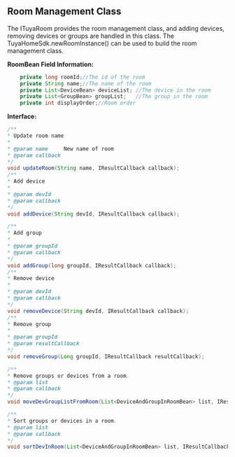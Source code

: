 ## Room Management Class

The ITuyaRoom provides the room management class, and adding devices, removing devices or groups are handled in this class. The TuyaHomeSdk.newRoomInstance() can be used to build the room management class. 

**RoomBean Field Information:**
```java
    private long roomId;//The id of the room
    private String name;//The name of the room
    private List<DeviceBean> deviceList; //The device in the room
    private List<GroupBean> groupList;   //The group in the room
    private int displayOrder;//Room order
```

**Interface:**
```java
/**
* Update room name
*
* @param name     New name of room
* @param callback
*/
void updateRoom(String name, IResultCallback callback);
/**
* Add device
*
* @param devId
* @param callback
*/
void addDevice(String devId, IResultCallback callback);

/**
* Add group
*
* @param groupId
* @param callback
*/
void addGroup(long groupId, IResultCallback callback);
/**
* Remove device
*
* @param devId
* @param callback
*/
void removeDevice(String devId, IResultCallback callback);
/**
* Remove group
*
* @param groupId
* @param resultCallback
*/
void removeGroup(Long groupId, IResultCallback resultCallback);

/**
* Remove groups or devices from a room.
* @param list
* @param callback
*/
void moveDevGroupListFromRoom(List<DeviceAndGroupInRoomBean> list, IResultCallback callback);

/**
* Sort groups or devices in a room.
* @param list
* @param callback
*/
void sortDevInRoom(List<DeviceAndGroupInRoomBean> list, IResultCallback callback);
```